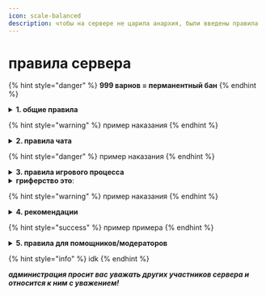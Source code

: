 ```yaml
---
icon: scale-balanced
description: чтобы на сервере не царила анархия, были введены правила
---
```


# правила сервера

{% hint style="danger" %}
**999 варнов = перманентный бан**
{% endhint %}

<details>

<summary><strong>1. общие правила</strong></summary>

**1** _каждый пользователь при регистрации соглашается с данными правилами и обязуется их исполнять. незнание правил не освобождает вас от ответственности!_

**2** _администрация проекта имеет полное право выдавать любое наказание за нарушение данного свода правил._

**3** _администрация вправе вносить изменения в правила, не уведомляя об этом игроков._

**4** &#x430;_&#x434;министрация вправе выдавать наказания без указания причины._

**5** &#x430;_&#x434;министрация вправе не возвращать ресурсы после багов и лагов сервера._

**6** &#x437;_&#x430;прещено причинять любой вред серверу (рейд, взлом, постройка лаг-машин)_

**7** &#x437;_&#x430;прещена любого рода порнография._

</details>

{% hint style="warning" %}
пример наказания
{% endhint %}

<details>

<summary><strong>2. правила чата</strong></summary>

**1** _игрок не имеет права оскорблять, унижать честь и достоинство кого-либо и т.п._

**2** _запрещен спам, капс (сообщение, на 70% и более состоящие из букв в верхнем регистре), а так же флуд._

**3** _игрок обязан общаться между игроками проекта исключительно на русском языке или английском языке._

**4** _запрещено проявление расовой, национальной и религиозной неприязни, пропагандирование терроризма, экстремизма, наркотиков и прочих тем, несовместимых с общепринятыми законами морали и приличия._

**5** _запрещено публиковать рекламные тексты, рекламировать сторонние проекты, сайты и игры на деньги._

**6** _запрещено устраивать звуковую анархию._

</details>

{% hint style="danger" %}
пример наказания
{% endhint %}

<details>

<summary><strong>3. правила игрового процесса</strong></summary>

**1** _запрещено распространять информацию о багах, дюпах, недочетах и т.д. — обо всем этом необходимо сообщать администрации проекта лично._

**2** _запрещено использование сторонних программ (трейнеров, читов, и т.п.), а также распространять о них информации._

**3** _запрещено использовать, продавать, раздавать, обменивать предметы, которые были добыты нечестным путем (дюп\* или баг), следует немедленно их уничтожить и сообщить администрации проекта._

**4** _запрещено продавать или покупать у других игроков что-либо за реальные деньги, а так же приравненные к ним электронные платежные средства (WebMoney, Yandex Деньги и т.п.). Запрещено передавать, аккаунт другим игрокам и упоминать или вести обсуждение таких сделок в игре, на форуме, или на сторонних ресурсах._

**5** _запрещен обман при обмене/торговле, но будет выдаваться только в том случае, если есть существенное доказательство._

**6** _запрещено игрокам выдавать себя за администрацию, когда таковыми не являются._

**7** _запрещено использование ников, содержащих нецензурную лексику и оскорбления._

**8** _запрещено любого рода гриф._

**9** _запрещено заходить с других аккаунтов._

**10** _использование фрикама разрешается только в целях съёмки, осмотра вокруг себя, модом без_ [_noclip_](https://modrinth.com/mod/freecam)_._

</details>

<details>

<summary><strong>гриферство это</strong>:</summary>

* поломка блоков на территории другого игрока
* убийство мобов, которые находятся в загонах на территории другого игрока
* воровство. когда вы берёте вещи, которые вам не принадлежат
* если в сундуке лежат вещи, и рядом нет таблички о том, что из него можно брать вещи — то брать их нельзя
* присвоение вещей игроков, которые умерли
* использование чужих ферм без разрешение на это
* мошенничество и обман. организация групп похожих на МММ
* механизмы или скопления энтити, которые специально создают лаги на сервере
* отключение механик сервера или полная поломка его ядра

**когда это правило можно нарушать**

если у пострадавшей стороны нет к вам претензий, то нарушать эти правила можно. например, можно устраивать PVP поединки, если обе стороны согласны

согласие должно быть задокументировано сообщениями в чате, в discord, или в виде подписанной книги. если доказательств согласия нет, тогда игрок может предъявить претензии, и ситуация будет рассматриваться как убийство

</details>

{% hint style="warning" %}
пример наказания
{% endhint %}

<details>

<summary><strong>4. рекомендации</strong></summary>

**1** _будьте корректны при взаимодействии с другими игроками и администрацией._

**2** &#x441;_&#x432;оевременно сообщайте администрации проекта о найденных недоработках и багах._

**3** _старайтесь не носить в инвентаре ценных вещей, храните их в хранилищах. администрация вправе не возвращать игрокам вещи которые Вы потеряете в результате развода, сбоев в работе сервера и прочего._

</details>

{% hint style="success" %}
пример примера
{% endhint %}

<details>

<summary><strong>5. правила для помощников/модераторов</strong></summary>

**1** _помощники и модераторы не имеют права вмешиваться в игровой процесс игрока, к которому испытывает злобу, ненависть и подобное._

**2** _помощники и модераторы не имеют права кикать, блокировать игрока без причины._

**3** _помощники и модераторы должны быть грамотными и воспитанными по отношению ко всем игрокам без исключения._

**4** _без согласия создателя не выдавать оператора._

</details>

{% hint style="info" %}
idk
{% endhint %}

_**администрация просит вас уважать других участников сервера и относится к ним с уважением!**_
